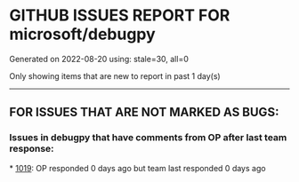 
# GITHUB ISSUES REPORT FOR microsoft/debugpy


Generated on 2022-08-20 using: stale=30, all=0


Only showing items that are new to report in past 1 day(s)


---

## FOR ISSUES THAT ARE NOT MARKED AS BUGS:


### Issues in debugpy that have comments from OP after last team response:


\* [1019](https://github.com/microsoft/debugpy/issues/1019 "justMyCode warning message is at the wrong level, not always accurate"): OP responded 0 days ago but team last responded 0 days ago
